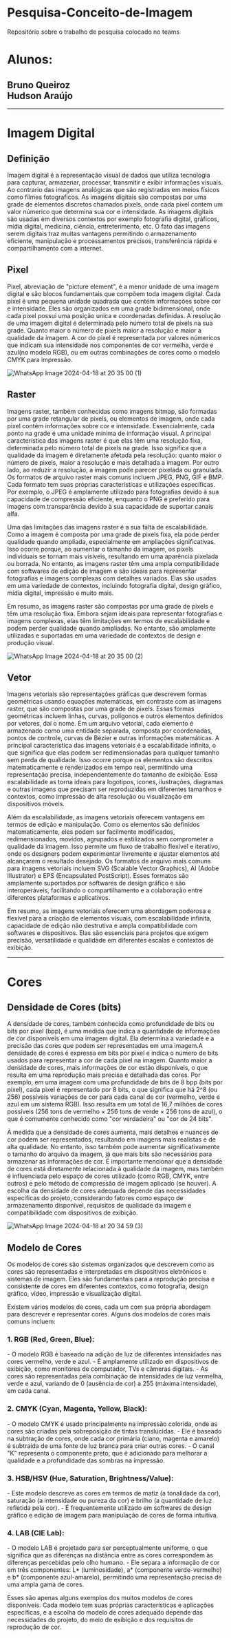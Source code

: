 # Pesquisa-Conceito-de-Imagem
Repositório sobre o trabalho de pesquisa colocado no teams
<h1>Alunos:</h1>
<h2>Bruno Queiroz <br> Hudson Araújo</h2>
<hr>
  <h1>Imagem Digital</h1>
    <h2>Definição</h2>
     <p>Imagem digital é a representação visual de dados que utiliza tecnologia para capturar, armazenar, processar, transmitir e exibir informações visuais. Ao contrario das imagens analógicas  que são registradas em meios físicos como filmes fotograficos. As imagens digitais são compostas por uma grade de elementos discretos chamados pixels, onde cada pixel contem um valor númerico que determina sua cor e intensidade. As imagens digitais são usadas em diversos contextos por exemplo fotografia digital, gráficos, mídia digital, medicina, ciência, entreterimento, etc. O fato das imagens serem digitais traz muitas vantagens permitindo o armazenamento eficiente, manipulação e processamentos precisos, transferência rápida e compartilhamento com a internet.</p>
    <h2>Pixel</h2>
    <p>Pixel, abreviação de "picture element", é a menor unidade de uma imagem digital e são blocos fundamentais que compõem toda imagem digital. Cada pixel é uma pequena unidade quadrada que contém informações sobre cor e intensidade. Eles são organizados em uma grade bidimensional, onde cada pixel possui uma posição unica e coordenadas definidas. A resolução de uma imagem digital é determinada pelo número total de pixels na sua grade. Quanto maior o número de pixels maior a resolução e maior a qualidade da imagem. A cor do pixel é representada por valores númericos que indicam sua intensidade nos componentes de cor vermelha, verde e azul(no modelo RGB), ou em outras combinações de cores como o modelo CMYK para impressão.</p>
    
  ![WhatsApp Image 2024-04-18 at 20 35 00 (1)](https://github.com/Bruno616/Pesquisa-Conceito-de-Imagem/assets/105759351/211bbdc3-0f37-446e-bd21-19a8051a7309)
    
  <h2>Raster</h2>
    <p> Imagens raster, também conhecidas como imagens bitmap, são formadas por uma grade retangular de pixels, ou elementos de imagem, onde cada pixel contém informações sobre cor e intensidade. Essencialmente, cada ponto na grade é uma unidade mínima de informação visual. A principal característica das imagens raster é que elas têm uma resolução fixa, determinada pelo número total de pixels na grade. Isso significa que a qualidade da imagem é diretamente afetada pela resolução: quanto maior o número de pixels, maior a resolução e mais detalhada a imagem. Por outro lado, ao reduzir a resolução, a imagem pode parecer pixelada ou granulada. Os formatos de arquivo raster mais comuns incluem JPEG, PNG, GIF e BMP. Cada formato tem suas próprias características e utilizações específicas. Por exemplo, o JPEG é amplamente utilizado para fotografias devido à sua capacidade de compressão eficiente, enquanto o PNG é preferido para imagens com transparência devido à sua capacidade de suportar canais alfa.

Uma das limitações das imagens raster é a sua falta de escalabilidade. Como a imagem é composta por uma grade de pixels fixa, ela pode perder qualidade quando ampliada, especialmente em ampliações significativas. Isso ocorre porque, ao aumentar o tamanho da imagem, os pixels individuais se tornam mais visíveis, resultando em uma aparência pixelada ou borrada. No entanto, as imagens raster têm uma ampla compatibilidade com softwares de edição de imagem e são ideais para representar fotografias e imagens complexas com detalhes variados. Elas são usadas em uma variedade de contextos, incluindo fotografia digital, design gráfico, mídia digital, impressão e muito mais.

Em resumo, as imagens raster são compostas por uma grade de pixels e têm uma resolução fixa. Embora sejam ideais para representar fotografias e imagens complexas, elas têm limitações em termos de escalabilidade e podem perder qualidade quando ampliadas. No entanto, são amplamente utilizadas e suportadas em uma variedade de contextos de design e produção visual. </p>

![WhatsApp Image 2024-04-18 at 20 35 00 (2)](https://github.com/Bruno616/Pesquisa-Conceito-de-Imagem/assets/105759351/2dc3a1bc-bc47-44c4-ac32-413e9f0f236d)

  <h2>Vetor</h2>
    <p> Imagens vetoriais são representações gráficas que descrevem formas geométricas usando equações matemáticas, em contraste com as imagens raster, que são compostas por uma grade de pixels. Essas formas geométricas incluem linhas, curvas, polígonos e outros elementos definidos por vetores, daí o nome. Em um arquivo vetorial, cada elemento é armazenado como uma entidade separada, composta por coordenadas, pontos de controle, curvas de Bézier e outras informações matemáticas. A principal característica das imagens vetoriais é a escalabilidade infinita, o que significa que elas podem ser redimensionadas para qualquer tamanho sem perda de qualidade. Isso ocorre porque os elementos são descritos matematicamente e renderizados em tempo real, permitindo uma representação precisa, independentemente do tamanho de exibição. Essa escalabilidade as torna ideais para logotipos, ícones, ilustrações, diagramas e outras imagens que precisam ser reproduzidas em diferentes tamanhos e contextos, como impressão de alta resolução ou visualização em dispositivos móveis.

Além da escalabilidade, as imagens vetoriais oferecem vantagens em termos de edição e manipulação. Como os elementos são definidos matematicamente, eles podem ser facilmente modificados, redimensionados, movidos, agrupados e estilizados sem comprometer a qualidade da imagem. Isso permite um fluxo de trabalho flexível e iterativo, onde os designers podem experimentar livremente e ajustar elementos até alcançarem o resultado desejado. Os formatos de arquivo mais comuns para imagens vetoriais incluem SVG (Scalable Vector Graphics), AI (Adobe Illustrator) e EPS (Encapsulated PostScript). Esses formatos são amplamente suportados por softwares de design gráfico e são interoperáveis, facilitando o compartilhamento e a colaboração entre diferentes plataformas e aplicativos.

Em resumo, as imagens vetoriais oferecem uma abordagem poderosa e flexível para a criação de elementos visuais, com escalabilidade infinita, capacidade de edição não destrutiva e ampla compatibilidade com softwares e dispositivos. Elas são essenciais para projetos que exigem precisão, versatilidade e qualidade em diferentes escalas e contextos de exibição. </p>
<hr>
  <h1>Cores</h1>
    <h2>Densidade de Cores (bits)</h2>
    <p> A densidade de cores, também conhecida como profundidade de bits ou bits por pixel (bpp), é uma medida que indica a quantidade de informações de cor disponíveis em uma imagem digital. Ela determina a variedade e a precisão das cores que podem ser representadas em uma imagem.A densidade de cores é expressa em bits por pixel e indica o número de bits usados para representar a cor de cada pixel na imagem. Quanto maior a densidade de cores, mais informações de cor estão disponíveis, o que resulta em uma reprodução mais precisa e detalhada das cores. Por exemplo, em uma imagem com uma profundidade de bits de 8 bpp (bits por pixel), cada pixel é representado por 8 bits, o que significa que há 2^8 (ou 256) possíveis variações de cor para cada canal de cor (vermelho, verde e azul em um sistema RGB). Isso resulta em um total de 16,7 milhões de cores possíveis (256 tons de vermelho × 256 tons de verde × 256 tons de azul), o que é comumente conhecido como "cor verdadeira" ou "cor de 24 bits".

À medida que a densidade de cores aumenta, mais detalhes e nuances de cor podem ser representados, resultando em imagens mais realistas e de alta qualidade. No entanto, isso também pode aumentar significativamente o tamanho do arquivo da imagem, já que mais bits são necessários para armazenar as informações de cor. É importante mencionar que a densidade de cores está diretamente relacionada à qualidade da imagem, mas também é influenciada pelo espaço de cores utilizado (como RGB, CMYK, entre outros) e pelo método de compressão de imagem aplicado (se houver). A escolha da densidade de cores adequada depende das necessidades específicas do projeto, considerando fatores como espaço de armazenamento disponível, requisitos de qualidade da imagem e compatibilidade com dispositivos de exibição. </p>

![WhatsApp Image 2024-04-18 at 20 34 59 (3)](https://github.com/Bruno616/Pesquisa-Conceito-de-Imagem/assets/105759351/f37aae67-1a56-4cfc-8d91-e3796181dc85)

  <h2>Modelo de Cores</h2>
  <p> Os modelos de cores são sistemas organizados que descrevem como as cores são representadas e interpretadas em dispositivos eletrônicos e sistemas de imagem. Eles são fundamentais para a reprodução precisa e consistente de cores em diferentes contextos, como fotografia, design gráfico, vídeo, impressão e visualização digital.

Existem vários modelos de cores, cada um com sua própria abordagem para descrever e representar cores. Alguns dos modelos de cores mais comuns incluem:

<h3> 1. RGB (Red, Green, Blue): </h3>
   - O modelo RGB é baseado na adição de luz de diferentes intensidades nas cores vermelho, verde e azul.
   - É amplamente utilizado em dispositivos de exibição, como monitores de computador, TVs e câmeras digitais.
   - As cores são representadas pela combinação de intensidades de luz vermelha, verde e azul, variando de 0 (ausência de cor) a 255 (máxima intensidade), em cada canal.

<h3> 2. CMYK (Cyan, Magenta, Yellow, Black): </h3>
   - O modelo CMYK é usado principalmente na impressão colorida, onde as cores são criadas pela sobreposição de tintas translúcidas.
   - Ele é baseado na subtração de cores, onde cada cor primária (ciano, magenta e amarelo) é subtraída de uma fonte de luz branca para criar outras cores.
   - O canal "K" representa o componente preto, que é adicionado para melhorar a qualidade e a profundidade das sombras na impressão.

<h3> 3. HSB/HSV (Hue, Saturation, Brightness/Value): </h3>
   - Este modelo descreve as cores em termos de matiz (a tonalidade da cor), saturação (a intensidade ou pureza da cor) e brilho (a quantidade de luz refletida pela cor).
   - É frequentemente utilizado em softwares de design gráfico e edição de imagem para manipulação de cores de forma intuitiva.

<h3> 4. LAB (CIE Lab): </h3>
   - O modelo LAB é projetado para ser perceptualmente uniforme, o que significa que as diferenças na distância entre as cores correspondem às diferenças percebidas pelo olho humano.
   - Ele separa a informação de cor em três componentes: L* (luminosidade), a* (componente verde-vermelho) e b* (componente azul-amarelo), permitindo uma representação precisa de uma ampla gama de cores.

Esses são apenas alguns exemplos dos muitos modelos de cores disponíveis. Cada modelo tem suas próprias características e aplicações específicas, e a escolha do modelo de cores adequado depende das necessidades do projeto, do meio de exibição e dos requisitos de reprodução de cor. </p>
